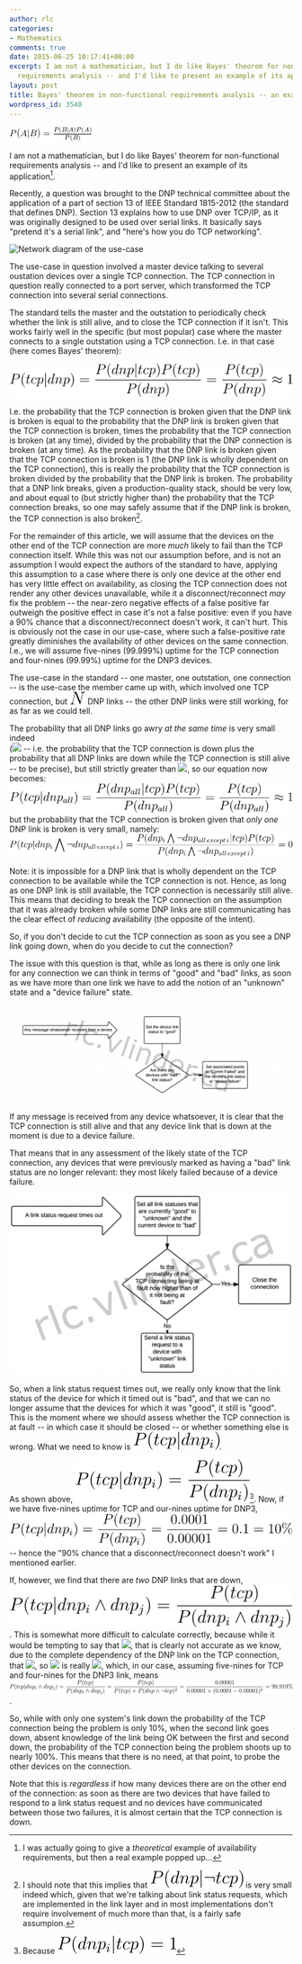 ```yaml
---
author: rlc
categories:
- Mathematics
comments: true
date: 2015-06-25 10:17:41+00:00
excerpt: I am not a mathematician, but I do like Bayes' theorem for non-functional
  requirements analysis -- and I'd like to present an example of its application
layout: post
title: Bayes' theorem in non-functional requirements analysis -- an example
wordpress_id: 3540
---
```


<img src="/assets/2015/06/BayesTheorem.png" alt="Bayes' theorem">

I am not a mathematician, but I do like Bayes' theorem for non-functional requirements analysis -- and I'd like to present an example of its application[^1].

[^1]: I was actually going to give a _theoretical_ example of availability requirements, but then a real example popped up...

Recently, a question was brought to the DNP technical committee about the application of a part of section 13 of IEEE Standard 1815-2012 (the standard that defines DNP). Section 13 explains how to use DNP over TCP/IP, as it was originally designed to be used over serial links. It basically says "pretend it's a serial link", and "here's how you do TCP networking".

<img src="/assets/2015/06/Network-diagram-—-Bayes-New-Page-1-1024x645.png" alt="Network diagram of the use-case">

The use-case in question involved a master device talking to several oustation devices over a single TCP connection. The TCP connection in question really connected to a port server, which transformed the TCP connection into several serial connections.

The standard tells the master and the outstation to periodically check whether the link is still alive, and to close the TCP connection if it isn't. This works fairly well in the specific (but most popular) case where the master connects to a single outstation using a TCP connection. I.e. in that case (here comes Bayes' theorem):

![](/assets/2015/06/img-vN9MXmYQz9wR.svg)

I.e. the probability that the TCP connection is broken given that the DNP link is broken is equal to the probability that the DNP link is broken given that the TCP connection is broken, times the probability that the TCP connection is broken (at any time), divided by the probability that the DNP connection is broken (at any time). As the probability that the DNP link is broken given that the TCP connection is broken is 1 (the DNP link is wholly dependent on the TCP connection), this is really the probability that the TCP connection is broken divided by the probability that the DNP link is broken. The probability that a DNP link breaks, given a production-quality stack, should be very low, and about equal to (but strictly higher than) the probability that the TCP connection breaks, so one may safely assume that if the DNP link is broken, the TCP connection is also broken[^2].

[^2]: I should note that this implies that ![](/assets/2015/06/img-W78tAQXTg1Ud.svg) is very small indeed which, given that we're talking about link status requests, which are implemented in the link layer and in most implementations don't require involvement of much more than that, is a fairly safe assumpion.

For the remainder of this article, we will assume that the devices on the other end of the TCP connection are more _much_ likely to fail than the TCP connection itself. While this was not our assumption before, and is not an assumption I would expect the authors of the standard to have, applying this assumption to a case where there is only one device at the other end has very little effect on availability, as closing the TCP connection does not render any other devices unavailable, while it a disconnect/reconnect _may_ fix the problem -- the near-zero negative effects of a false positive far outweigh the positive effect in case it's not a false positive: even if you have a 90% chance that a disconnect/reconnect doesn't work, it can't hurt. This is obviously not the case in our use-case, where such a false-positive rate greatly diminishes the availability of other devices on the same connection. I.e., we will assume five-nines (99.999%) uptime for the TCP connection and four-nines (99.99%) uptime for the DNP3 devices.

The use-case in the standard -- one master, one outstation, one connection -- is the use-case the member came up with, which involved one TCP connection, but ![](/assets/2015/06/img-S33fQ48ZsdKV.svg) DNP links -- the other DNP links were still working, for as far as we could tell.

The probability that all DNP links go awry _at the same time_ is very small indeed  
(![](/assets/2015/06/img-xkUVAMtACRac.svg) -- i.e. the probability that the TCP connection is down plus the probability that all DNP links are down while the TCP connection is still alive -- to be precise), but still strictly greater than ![](/assets/2015/06/img-vVwBVP7azaXH.svg), so our equation now becomes: ![](/assets/2015/06/img-prRer2RmPB9G.svg) but the probability that the TCP connection is broken given that _only one_ DNP link is broken is very small, namely: ![](/assets/2015/06/img-bNn2Shc6eMUA.svg)

Note: it is impossible for a DNP link that is wholly dependent on the TCP connection to be available while the TCP connection is not. Hence, as long as one DNP link is still available, the TCP connection is necessarily still alive. This means that deciding to break the TCP connection on the assumption that it was already broken while some DNP links are still communicating has the clear effect of _reducing_ availability (the opposite of the intent).

So, if you don't decide to cut the TCP connection as soon as you see a DNP link going down, when do you decide to cut the connection?

The issue with this question is that, while as long as there is only one link for any connection we can think in terms of "good" and "bad" links, as soon as we have more than one link we have to add the notion of an "unknown" state and a "device failure" state.

<img src="/assets/2015/06/link-status-OK1-1024x352.png" alt="Flow chart indicating what is done when a message is received re: the link and connection statuses">

If any message is received from any device whatsoever, it is clear that the TCP connection is still alive and that any device link that is down at the moment is due to a device failure.

That means that in any assessment of the likely state of the TCP connection, any devices that were previously marked as having a "bad" link status are no longer relevant: they most likely failed because of a device failure.

<img src="/assets/2015/06/Link-status-request-time-out-1024x649.png" alt="Link status request time-out">

So, when a link status request times out, we really only know that the link status of the device for which it timed out is "bad", and that we can no longer assume that the devices for which it was "good", it still is "good". This is the moment where we should assess whether the TCP connection is at fault -- in which case it should be closed -- or whether something else is wrong. What we need to know is ![](/assets/2015/06/img-ZfQ2FyyqVTn9.svg).

As shown above, ![](/assets/2015/06/img-sTgxD6kHsFGA.svg)[^3]. Now, if we have five-nines uptime for TCP and our-nines uptime for DNP3, ![](/assets/2015/06/img-DqXxnSGmA13w.svg) -- hence the "90% chance that a disconnect/reconnect doesn't work" I mentioned earlier.

[^3]: Because ![](/assets/2015/06/img-YDjyNwNUuq99.svg)

If, however, we find that there are _two_ DNP links that are down, ![](/assets/2015/06/img-aJRaKye54enZ.svg). This is somewhat more difficult to calculate correctly, because while it would be tempting to say that ![](/assets/2015/06/img-KcGzUjtDUDbj.svg), that is clearly not accurate as we know, due to the complete dependency of the DNP link on the TCP connection, that ![](/assets/2015/06/img-cd1JczcPEhp2.svg), so ![](/assets/2015/06/img-x3CuyEz1sBVB.svg) is really ![](/assets/2015/06/img-rpkZ2UkzXbV3.svg), which, in our case, assuming five-nines for TCP and four-nines for the DNP3 link, means  
![](/assets/2015/06/img-tmZgjumTjXjB.svg).

So, while with only one system's link down the probability of the TCP connection being the problem is only 10%, when the second link goes down, absent knowledge of the link being OK between the first and second down, the probability of the TCP connection being the problem shoots up to nearly 100%. This means that there is no need, at that point, to probe the other devices on the connection.

Note that this is _regardless_ if how many devices there are on the other end of the connection: as soon as there are two devices that have failed to respond to a link status request and no devices have communicated between those two failures, it is almost certain that the TCP connection is down.